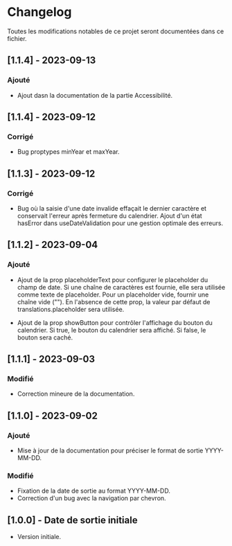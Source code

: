 # Changelog

Toutes les modifications notables de ce projet seront documentées dans ce fichier.

## [1.1.4] - 2023-09-13

### Ajouté

- Ajout dasn la documentation de la partie Accessibilité.

## [1.1.4] - 2023-09-12

### Corrigé

- Bug proptypes minYear et maxYear.

## [1.1.3] - 2023-09-12

### Corrigé

- Bug où la saisie d'une date invalide effaçait le dernier caractère et conservait l'erreur après fermeture du calendrier. Ajout d'un état hasError dans useDateValidation pour une gestion optimale des erreurs.


## [1.1.2] - 2023-09-04

### Ajouté

- Ajout de la prop placeholderText pour configurer le placeholder du champ de date. Si une chaîne de caractères est fournie, elle sera utilisée comme texte de placeholder. Pour un placeholder vide, fournir une chaîne vide (""). En l'absence de cette prop, la valeur par défaut de translations.placeholder sera utilisée.

- Ajout de la prop showButton pour contrôler l'affichage du bouton du calendrier. Si true, le bouton du calendrier sera affiché. Si false, le bouton sera caché.

## [1.1.1] - 2023-09-03

### Modifié

- Correction mineure de la documentation.

## [1.1.0] - 2023-09-02

### Ajouté

- Mise à jour de la documentation pour préciser le format de sortie YYYY-MM-DD.

### Modifié

- Fixation de la date de sortie au format YYYY-MM-DD.
- Correction d'un bug avec la navigation par chevron.

## [1.0.0] - Date de sortie initiale

- Version initiale.
